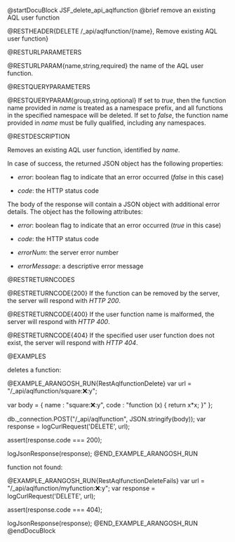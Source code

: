 
@startDocuBlock JSF_delete_api_aqlfunction
@brief remove an existing AQL user function

@RESTHEADER{DELETE /_api/aqlfunction/{name}, Remove existing AQL user function}

@RESTURLPARAMETERS

@RESTURLPARAM{name,string,required}
the name of the AQL user function.

@RESTQUERYPARAMETERS

@RESTQUERYPARAM{group,string,optional}
If set to *true*, then the function name provided in *name* is treated as
a namespace prefix, and all functions in the specified namespace will be deleted.
If set to *false*, the function name provided in *name* must be fully
qualified, including any namespaces.

@RESTDESCRIPTION

Removes an existing AQL user function, identified by *name*.

In case of success, the returned JSON object has the following properties:

- *error*: boolean flag to indicate that an error occurred (*false*
  in this case)

- *code*: the HTTP status code

The body of the response will contain a JSON object with additional error
details. The object has the following attributes:

- *error*: boolean flag to indicate that an error occurred (*true* in this case)

- *code*: the HTTP status code

- *errorNum*: the server error number

- *errorMessage*: a descriptive error message

@RESTRETURNCODES

@RESTRETURNCODE{200}
If the function can be removed by the server, the server will respond with
*HTTP 200*.

@RESTRETURNCODE{400}
If the user function name is malformed, the server will respond with *HTTP 400*.

@RESTRETURNCODE{404}
If the specified user user function does not exist, the server will respond with *HTTP 404*.

@EXAMPLES

deletes a function:

@EXAMPLE_ARANGOSH_RUN{RestAqlfunctionDelete}
  var url = "/_api/aqlfunction/square::x::y";

  var body = { 
    name : "square::x::y", 
    code : "function (x) { return x*x; }" 
  };

  db._connection.POST("/_api/aqlfunction", JSON.stringify(body));
  var response = logCurlRequest('DELETE', url);

  assert(response.code === 200);

  logJsonResponse(response);
@END_EXAMPLE_ARANGOSH_RUN

function not found:

@EXAMPLE_ARANGOSH_RUN{RestAqlfunctionDeleteFails}
  var url = "/_api/aqlfunction/myfunction::x::y";
  var response = logCurlRequest('DELETE', url);

  assert(response.code === 404);

  logJsonResponse(response);
@END_EXAMPLE_ARANGOSH_RUN
@endDocuBlock
